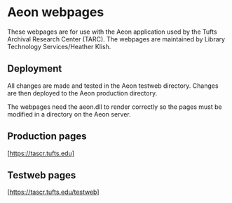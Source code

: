 # Aeon webpages

These webpages are for use with the Aeon application used by the Tufts Archival Research Center (TARC).
The webpages are maintained by Library Technology Services/Heather Klish.

## Deployment

All changes are made and tested in the Aeon testweb directory. Changes are then deployed to the Aeon production directory.

The webpages need the aeon.dll to render correctly so the pages must be modified in a directory on the Aeon server.

## Production pages

[https://tascr.tufts.edu]

## Testweb pages

[https://tascr.tufts.edu/testweb]